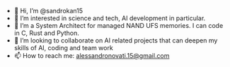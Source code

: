 - 👋 Hi, I’m @sandrokan15
- 👀 I’m interested in science and tech, AI development in particular.
- 🌱 I’m a System Architect for managed NAND UFS memories. I can code in C, Rust and Python.
- 💞️ I’m looking to collaborate on AI related projects that can deepen my skills of AI, coding and team work
- 📫 How to reach me: alessandronovati.15@gmail.com

<!---
sandrokan15/sandrokan15 is a ✨ special ✨ repository because its `README.md` (this file) appears on your GitHub profile.
You can click the Preview link to take a look at your changes.
--->
